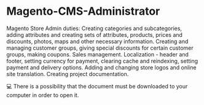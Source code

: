 # Magento-CMS-Administrator
Magento Store Admin duties: 
Creating categories and subcategories, adding attributes and creating sets of attributes, products, prices and discounts, photos, maps and other necessary information. 
Creating and managing customer groups, giving special discounts for certain customer groups, making coupons. Sales management.
Localization - header and footer, setting currency for payment, clearing cache and reindexing, setting payment and delivery options. 
Adding and changing store logos and online site translation.
Creating project documentation.


💻 There is a possibility that the document must be downloaded to your computer in order to open it.
